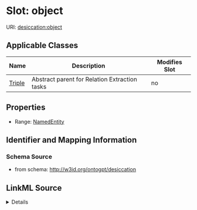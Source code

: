 

# Slot: object

URI: [desiccation:object](http://w3id.org/ontogpt/desiccationobject)



<!-- no inheritance hierarchy -->





## Applicable Classes

| Name | Description | Modifies Slot |
| --- | --- | --- |
| [Triple](Triple.md) | Abstract parent for Relation Extraction tasks |  no  |







## Properties

* Range: [NamedEntity](NamedEntity.md)





## Identifier and Mapping Information







### Schema Source


* from schema: http://w3id.org/ontogpt/desiccation




## LinkML Source

<details>
```yaml
name: object
from_schema: http://w3id.org/ontogpt/desiccation
rank: 1000
alias: object
owner: Triple
domain_of:
- Triple
range: NamedEntity

```
</details>